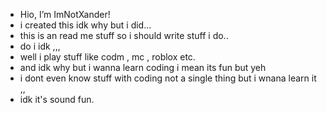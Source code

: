 - Hio, I’m ImNotXander!
- i created this idk why but i did...
- this is an read me stuff so i should write stuff i do..
- do i idk ,,,
- well i play stuff like codm , mc , roblox etc.
- and idk why but i wanna learn coding i mean its fun but yeh
- i dont even know stuff with coding not a single thing but i wnana learn it ,,
- idk it's sound fun.
<!---
ImNotXander/ImNotXander is a ✨ special ✨ repository because its `README.md` (this file) appears on your GitHub profile.
You can click the Preview link to take a look at your changes.
--->
